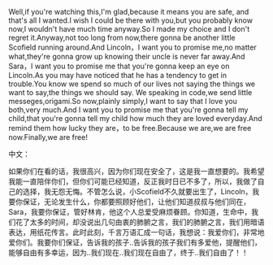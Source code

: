Well,if you're watching this,I'm glad,because it means you are safe, and that's all I wanted.I wish I could be there with you,but you probably know now,I wouldn't have much time anyway.So I made my choice and I don't regret it.Anyway,not too long from now,there gonna be another little Scofield running around.And Lincoln，I want you to promise me,no matter what,they're gonna grow up knowing their uncle is never far away.And Sara，I want you to promise me that you're gonna keep an eye on Lincoln.As you may have noticed that he has a tendency to get in trouble.You know we spend so much of our lives not saying the things we want to say,the things we should say. We speaking in code,we send little messeges,origami.So now,plainly simply,I want to say that I love you both,very much.And I want you to promise me that you're gonna tell my child,that you're gonna tell my child how much they are loved everyday.And remind them how lucky they are，to be free.Because we are,we are free now.Finally,we are free!

中文：

如果你们在看的话，我很高兴，因为你们现在安全了，这是我一直想要的。我希望我能一直陪伴你们，但你们可能已经知道，反正我时日已不多了，所以，我做了自己的选择，我无怨无悔。不管怎么说，小Scofield不久就要出生了，Lincoln，我要你保证，无论发生什么，你都要照顾好他们，让他们知道叔叔与他们同在，Sara，我要你保证，管好林肯，他这个人总爱受麻烦眷顾。你知道，生命中，我们花了太多的时间，却没说出几句由衷的肺腑之言，我们的肺腑之言，我们用暗语表达，用纸花传言。此时此刻，千言万语汇成一句话，我想说：我爱你们，非常地爱你们。我要你们保证，告诉我的孩子..告诉我的孩子我们有多爱他，提醒他们，能够自由有多幸运，因为..我们现在..我们现在自由了，终于..我们自由了！！
